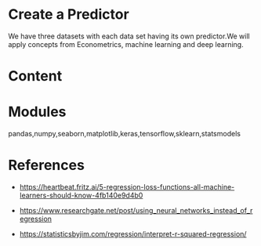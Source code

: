 # Create a Predictor

We have three datasets with each data set having its own predictor.We will apply concepts from Econometrics, machine learning and deep learning.

# Content

# Modules

pandas,numpy,seaborn,matplotlib,keras,tensorflow,sklearn,statsmodels

# References

- https://heartbeat.fritz.ai/5-regression-loss-functions-all-machine-learners-should-know-4fb140e9d4b0

- https://www.researchgate.net/post/using_neural_networks_instead_of_regression

- https://statisticsbyjim.com/regression/interpret-r-squared-regression/
